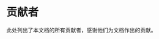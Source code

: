 <script setup>
import { VPTeamMembers } from 'vitepress/theme'
import members from "../.vitepress/data/members.json"
</script>

# 贡献者

此处列出了本文档的所有贡献者，感谢他们为文档作出的贡献。

<VPTeamMembers size="small" :members="members" />
